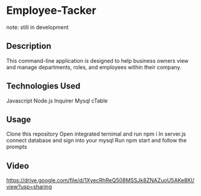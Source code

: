 # Employee-Tacker 

note: still in development

## Description

This command-line application is designed to help business owners view and manage departments, roles, and employees within their company.

## Technologies Used

Javascript
Node.js
Inquirer
Mysql
cTable

## Usage
Clone this repository
Open integrated ternimal and run npm i
In server.js connect database and sign into your mysql
Run npm start and follow the prompts

## Video

https://drive.google.com/file/d/1XyecRhReQ508MSSJk8ZNAZuoU5AKe8KI/view?usp=sharing

